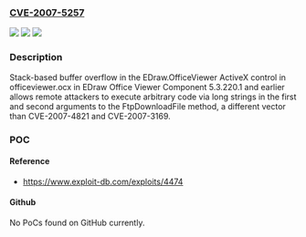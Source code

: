 ### [CVE-2007-5257](https://cve.mitre.org/cgi-bin/cvename.cgi?name=CVE-2007-5257)
![](https://img.shields.io/static/v1?label=Product&message=n%2Fa&color=blue)
![](https://img.shields.io/static/v1?label=Version&message=n%2Fa&color=blue)
![](https://img.shields.io/static/v1?label=Vulnerability&message=n%2Fa&color=brighgreen)

### Description

Stack-based buffer overflow in the EDraw.OfficeViewer ActiveX control in officeviewer.ocx in EDraw Office Viewer Component 5.3.220.1 and earlier allows remote attackers to execute arbitrary code via long strings in the first and second arguments to the FtpDownloadFile method, a different vector than CVE-2007-4821 and CVE-2007-3169.

### POC

#### Reference
- https://www.exploit-db.com/exploits/4474

#### Github
No PoCs found on GitHub currently.

